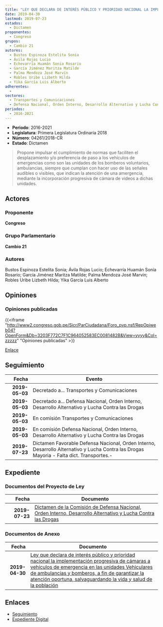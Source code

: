 ```yaml
---
title: "LEY QUE DECLARA DE INTERÉS PÚBLICO Y PRIORIDAD NACIONAL LA IMPLEMENTACIÓN PROGRESIVA DE CÁMARAS A VEHÍCULOS DE EMERGENCIA EN LAS UNIDADES VEHICULARES DE AMBULANCIAS Y BOMBEROS, A FIN DE GARANTIZAR LA ATENCIÓN OPORTUNA, SALVAGUARDANDO LA VIDA Y SALUD DE LA POBLACIÓN"
date: 2019-04-30
lastmod: 2019-07-23
estados: 
  - Dictamen
proponentes: 
  - Congreso
grupos: 
  - Cambio 21
autores: 
  - Bustos Espinoza Estelita Sonia
  - Ávila Rojas Lucio
  - Echevarría Huamán Sonia Rosario
  - García Jiménez Maritza Matilde
  - Palma Mendoza José Marvín
  - Robles Uribe Lizbeth Hilda
  - Yika García Luis Alberto
adherentes: 
  - 
sectores: 
  - Transportes y Comunicaciones
  - Defensa Nacional, Orden Interno, Desarrollo Alternativo y Lucha Contra las Drogas
periodos: 
  - 2016-2021
---
```


- **Periodo**: 2016-2021
- **Legislatura**: Primera Legislatura Ordinaria 2018
- **Número**: 04261/2018-CR
- **Estado**: Dictamen

> Propone impulsar el cumplimiento de normas que faciliten el desplazamiento y/o preferencia de paso a los vehículos de emergencias como son las unidades de los bomberos voluntarios, ambulancias, siempre que cumplan con hacer uso de las señales audibles o visibles, que indican la atención de una amergencia, mediante la incorporación progresiva de cámara de videos a dichas unidades.


## Actores

### Proponente

**Congreso**

### Grupo Parlamentario

**Cambio 21**

### Autores

Bustos Espinoza Estelita Sonia; Ávila Rojas Lucio; Echevarría Huamán Sonia Rosario; García Jiménez Maritza Matilde; Palma Mendoza José Marvín; Robles Uribe Lizbeth Hilda; Yika García Luis Alberto


## Opiniones

### Opiniones publicadas

{{<iframe "http://www2.congreso.gob.pe/Sicr/ParCiudadana/Foro_pvp.nsf/RepOpiweb04?OpenForm&Db=3203F772C7F1C964052583EC0081482B&View=yyyy&Col=zzzzz" "Opiniones publicadas" >}}

[Enlace](http://www2.congreso.gob.pe/Sicr/ParCiudadana/Foro_pvp.nsf/RepOpiweb04?OpenForm&Db=3203F772C7F1C964052583EC0081482B&View=yyyy&Col=zzzzz)

## Seguimiento

| Fecha | Evento |
|------:|--------|
| **2019-05-03** | Decretado a... Transportes y Comunicaciones|
| **2019-05-03** | Decretado a... Defensa Nacional, Orden Interno, Desarrollo Alternativo y Lucha Contra las Drogas|
| **2019-05-03** | En comisión Transportes y Comunicaciones|
| **2019-05-03** | En comisión Defensa Nacional, Orden Interno, Desarrollo Alternativo y Lucha Contra las Drogas|
| **2019-07-23** | Dictamen Favorable Defensa Nacional, Orden Interno, Desarrollo Alternativo y Lucha Contra las Drogas Mayoria - Falta dict. Transportes.-|


## Expediente


### Documentos del Proyecto de Ley

| Fecha | Documento |
|------:|--------|
| **2019-07-23** | [Dictamen de la Comisión de Defensa Nacional, Orden Interno, Desarrollo Alternativo y Lucha Contra las Drogas](http://www.leyes.congreso.gob.pe/Documentos/2016_2021/Dictamenes/Proyectos_de_Ley/04261DC07MAY20190723.pdf) |

### Documentos de Anexo

| Fecha | Documento |
|------:|--------|
| **2019-04-30** | [Ley que declara de interés público y prioridad nacional la implementación progresiva de cámaras a vehículos de emergencia en las unidades Vehiculares de ambulancias y bomberos, a fin de garantizar la atención oportuna, salvaguardando la vida y salud de la población](http://www.leyes.congreso.gob.pe/Documentos/2016_2021/Proyectos_de_Ley_y_de_Resoluciones_Legislativas/PL0426120190430.pdf) |

## Enlaces 

- [Seguimiento](http://www2.congreso.gob.pe/Sicr/TraDocEstProc/CLProLey2016.nsf/f7fff46988ca05b1052578e100829cc7/12cea5ed20fc8813052583ec0075a2a4?OpenDocument)
- [Expediente Digital](http://www2.congreso.gob.pe/Sicr/TraDocEstProc/CLProLey2016.nsf/f7fff46988ca05b1052578e100829cc7/12cea5ed20fc8813052583ec0075a2a4?OpenDocument&Click=05257FB7005EB655.eb71d0cf91d8294e05256cdf006b5706/$Body/0.1C6C)
